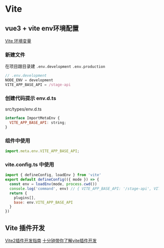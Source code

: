 # Vite

## vue3 + vite env环境配置 

[Vite 环境变量](https://cn.vitejs.dev/guide/env-and-mode.html)

### 新建文件

在项目跟目录建 `.env.development` `.env.production`

```javascript
// .env.development
NODE_ENV = development
VITE_APP_BASE_API = /stage-api
```

### 创建代码提示 env.d.ts

src/types/env.d.ts
```javascript
interface ImportMetaEnv {
  VITE_APP_BASE_API: string;
}
```

### 组件中使用

```javascript
import.meta.env.VITE_APP_BASE_API; 
```

### vite.config.ts 中使用

```javascript
import { defineConfig, loadEnv } from 'vite'
export default defineConfig(({ mode }) => {
  const env = loadEnv(mode, process.cwd())
  console.log('command', env) // { VITE_APP_BASE_API: '/stage-api', VITE_USER_NODE_ENV: 'development' }
  return {
    plugins[],
    base: env.VITE_APP_BASE_API
  }
})
```


## Vite 插件开发

[Vite2插件开发指南](https://zhuanlan.zhihu.com/p/364275970)
[十分钟带你了解vite插件开发](https://juejin.cn/post/7067827608842403848)